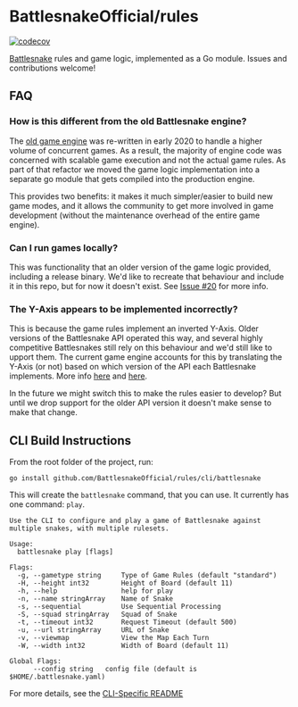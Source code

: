 # BattlesnakeOfficial/rules

[![codecov](https://codecov.io/gh/BattlesnakeOfficial/rules/branch/master/graph/badge.svg)](https://codecov.io/gh/BattlesnakeOfficial/rules)

[Battlesnake](https://play.battlesnake.com) rules and game logic, implemented as a Go module. Issues and contributions welcome!


## FAQ

### How is this different from the old Battlesnake engine?

The [old game engine](https://github.com/battlesnakeio/engine) was re-written in early 2020 to handle a higher volume of concurrent games. As a result, the majority of engine code was concerned with scalable game execution and not the actual game rules. As part of that refactor we moved the game logic implementation into a separate go module that gets compiled into the production engine. 

This provides two benefits: it makes it much simpler/easier to build new game modes, and it allows the community to get more involved in game development (without the maintenance overhead of the entire game engine).


### Can I run games locally?

This was functionality that an older version of the game logic provided, including a release binary. We'd like to recreate that behaviour and include it in this repo, but for now it doesn't exist. See [Issue #20](https://github.com/BattlesnakeOfficial/rules/issues/20) for more info.


### The Y-Axis appears to be implemented incorrectly?

This is because the game rules implement an inverted Y-Axis. Older versions of the Battlesnake API operated this way, and several highly competitive Battlesnakes still rely on this behaviour and we'd still like to upport them. The current game engine accounts for this by translating the Y-Axis (or not) based on which version of the API each Battlesnake implements. More info [here](https://docs.battlesnake.com/guides/migrating-to-api-version-1) and [here](https://github.com/BattlesnakeOfficial/rules/issues/18).

In the future we might switch this to make the rules easier to develop? But until we drop support for the older API version it doesn't make sense to make that change.

## CLI Build Instructions

From the root folder of the project, run:

```
go install github.com/BattlesnakeOfficial/rules/cli/battlesnake
```

This will create the `battlesnake` command, that you can use. It currently has one command: `play`.

```
Use the CLI to configure and play a game of Battlesnake against 
multiple snakes, with multiple rulesets.

Usage:
  battlesnake play [flags]

Flags:
  -g, --gametype string     Type of Game Rules (default "standard")
  -H, --height int32        Height of Board (default 11)
  -h, --help                help for play
  -n, --name stringArray    Name of Snake
  -s, --sequential          Use Sequential Processing
  -S, --squad stringArray   Squad of Snake
  -t, --timeout int32       Request Timeout (default 500)
  -u, --url stringArray     URL of Snake
  -v, --viewmap             View the Map Each Turn
  -W, --width int32         Width of Board (default 11)

Global Flags:
      --config string   config file (default is $HOME/.battlesnake.yaml)
```

For more details, see the [CLI-Specific README](cli/README.md)
